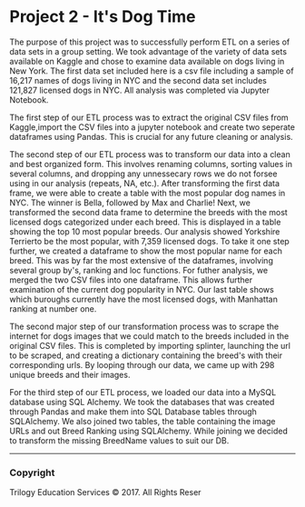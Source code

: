 # Project 2 - It's Dog Time

The purpose of this project was to successfully perform ETL on a series of data sets in a group setting. We took advantage of the variety of data sets available on Kaggle and chose to examine data available on dogs living in New York. The first data set included here is a csv file including a sample of 16,217 names of dogs living in NYC and the second data set includes 121,827 licensed dogs in NYC. All analysis was completed via Jupyter Notebook. 

The first step of our ETL process was to extract the original CSV files from Kaggle,import the CSV files into a jupyter notebook and create two seperate dataframes using Pandas. This is crucial for any future cleaning or analysis.

The second step of our ETL process was to transform our data into a clean and best organized form. This involves renaming columns, sorting values in several columns, and dropping any unnessecary rows we do not forsee using in our analysis (repeats, NA, etc.). After transforming the first data frame, we were able to 
create a table with the most popular dog names in NYC. The winner is Bella, followed by Max and Charlie! Next, we transformed the second data frame to determine the breeds with the most licensed dogs categorized under each breed. This is displayed in a table showing the top 10 most popular breeds. Our analysis showed Yorkshire Terrierto be the most popular, with 7,359 licensed dogs. To take it one step further, we created a dataframe to show the most popular name for each breed. This was by far the most extensive of the dataframes, involving several group by's, ranking and loc functions. For futher analysis, we merged the two CSV files into one dataframe. This allows further examination of the current dog popularity in NYC. Our last table shows which buroughs currently have the most licensed dogs, with Manhattan ranking at number one. 

The second major step  of our transformation process was to scrape the internet for dogs images that we could match to the breeds included in the original CSV files. This is completed by importing splinter, launching the url to be scraped, and creating a dictionary containing the breed's with their corresponding urls. By looping through our data, we came up with 298 unique breeds and their images. 

For the third step of our ETL process, we loaded our data into a MySQL database using SQL Alchemy. We took the databases that was created through Pandas and make them into SQL Database tables through SQLAlchemy. We also joined two tables, the table containing the image URLs and out Breed Ranking using SQLAlchemy. While joining we decided to transform the missing BreedName values to suit our DB.





- - -

### Copyright

Trilogy Education Services © 2017. All Rights Reser